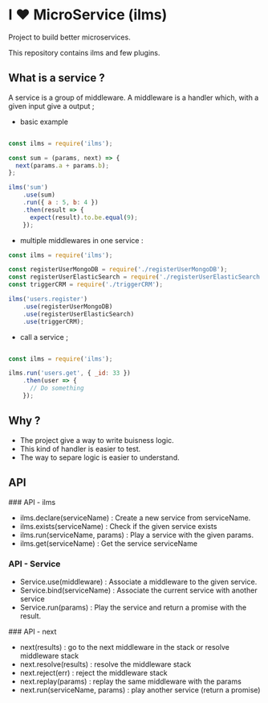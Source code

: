 # I :heart: MicroService (ilms)
Project to build better microservices.

This repository contains ilms and few plugins.


## What is a service ?
A service is a group of middleware.
A middleware is a handler which, with a given input give a output ;

* basic example 
```javascript

const ilms = require('ilms');

const sum = (params, next) => {
  next(params.a + params.b);
};

ilms('sum')
    .use(sum)
    .run({ a : 5, b: 4 })
    .then(result => {
      expect(result).to.be.equal(9);
    });

```

* multiple middlewares in one service :
```javascript
const ilms = require('ilms');

const registerUserMongoDB = require('./registerUserMongoDB');
const registerUserElasticSearch = require('./registerUserElasticSearch');
const triggerCRM = require('./triggerCRM');

ilms('users.register')
    .use(registerUserMongoDB)
    .use(registerUserElasticSearch)
    .use(triggerCRM);
```

* call a service ;
```javascript

const ilms = require('ilms');

ilms.run('users.get', { _id: 33 })
    .then(user => {
      // Do something
    });
```

## Why ?
- The project give a way to write buisness logic.
- This kind of handler is easier to test.
- The way to separe logic is easier to understand.

## API

### API - ilms
- ilms.declare(serviceName) : Create a new service from serviceName.
- ilms.exists(serviceName) : Check if the given service exists
- ilms.run(serviceName, params) : Play a service with the given params.
- ilms.get(serviceName) : Get the service serviceName


### API - Service
- Service.use(middleware) : Associate a middleware to the given service.
- Service.bind(serviceName) : Associate the current service with another service
- Service.run(params) : Play the service and return a promise with the result.


### API - next
- next(results) : go to the next middleware in the stack or resolve middleware stack
- next.resolve(results) : resolve the middleware stack
- next.reject(err) : reject the middleware stack
- next.replay(params) : replay the same middleware with the params
- next.run(serviceName, params) : play another service (return a promise)

